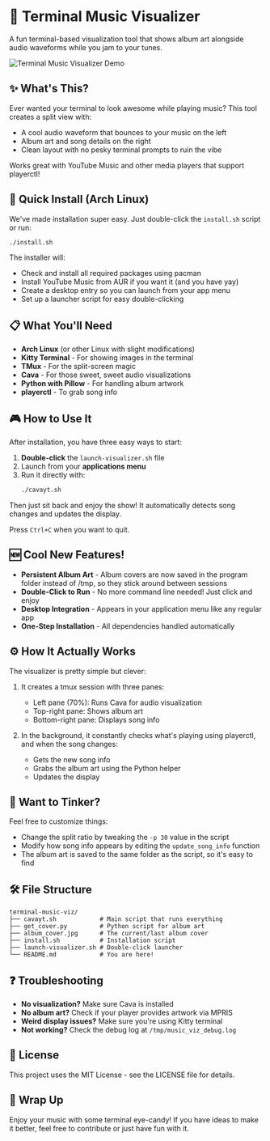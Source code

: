 # 🎵 Terminal Music Visualizer

A fun terminal-based visualization tool that shows album art alongside audio waveforms while you jam to your tunes.

![Terminal Music Visualizer Demo](docs/demo.gif)

## ✨ What's This?

Ever wanted your terminal to look awesome while playing music? This tool creates a split view with:

- A cool audio waveform that bounces to your music on the left
- Album art and song details on the right
- Clean layout with no pesky terminal prompts to ruin the vibe

Works great with YouTube Music and other media players that support playerctl!

## 🚀 Quick Install (Arch Linux)

We've made installation super easy. Just double-click the `install.sh` script or run:

```bash
./install.sh
```

The installer will:
- Check and install all required packages using pacman
- Install YouTube Music from AUR if you want it (and you have yay)
- Create a desktop entry so you can launch from your app menu
- Set up a launcher script for easy double-clicking

## 📋 What You'll Need

- **Arch Linux** (or other Linux with slight modifications)
- **Kitty Terminal** - For showing images in the terminal
- **TMux** - For the split-screen magic
- **Cava** - For those sweet, sweet audio visualizations
- **Python with Pillow** - For handling album artwork
- **playerctl** - To grab song info

## 🎮 How to Use It

After installation, you have three easy ways to start:

1. **Double-click** the `launch-visualizer.sh` file
2. Launch from your **applications menu**
3. Run it directly with:
   ```bash
   ./cavayt.sh
   ```

Then just sit back and enjoy the show! It automatically detects song changes and updates the display.

Press `Ctrl+C` when you want to quit.

## 🆕 Cool New Features!

- **Persistent Album Art** - Album covers are now saved in the program folder instead of /tmp, so they stick around between sessions
- **Double-Click to Run** - No more command line needed! Just click and enjoy
- **Desktop Integration** - Appears in your application menu like any regular app
- **One-Step Installation** - All dependencies handled automatically

## ⚙️ How It Actually Works

The visualizer is pretty simple but clever:

1. It creates a tmux session with three panes:
   - Left pane (70%): Runs Cava for audio visualization
   - Top-right pane: Shows album art
   - Bottom-right pane: Displays song info

2. In the background, it constantly checks what's playing using playerctl, and when the song changes:
   - Gets the new song info
   - Grabs the album art using the Python helper
   - Updates the display

## 🔧 Want to Tinker?

Feel free to customize things:

- Change the split ratio by tweaking the `-p 30` value in the script
- Modify how song info appears by editing the `update_song_info` function
- The album art is saved to the same folder as the script, so it's easy to find

## 🛠️ File Structure

```
terminal-music-viz/
├── cavayt.sh            # Main script that runs everything
├── get_cover.py         # Python script for album art
├── album_cover.jpg      # The current/last album cover
├── install.sh           # Installation script
├── launch-visualizer.sh # Double-click launcher
└── README.md            # You are here!
```

## ❓ Troubleshooting

- **No visualization?** Make sure Cava is installed
- **No album art?** Check if your player provides artwork via MPRIS
- **Weird display issues?** Make sure you're using Kitty terminal
- **Not working?** Check the debug log at `/tmp/music_viz_debug.log`

## 📜 License

This project uses the MIT License - see the LICENSE file for details.

## 👋 Wrap Up

Enjoy your music with some terminal eye-candy! If you have ideas to make it better, feel free to contribute or just have fun with it. 